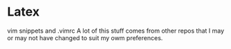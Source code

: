 # Latex
vim snippets and .vimrc
A lot of this stuff comes from other repos that I may or may not have changed to suit my owm preferences.
